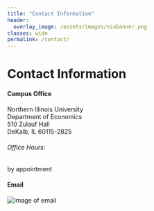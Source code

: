 ```yaml
---
title: "Contact Information"
header:
  overlay_image: /assets/images/niubanner.png
classes: wide
permalink: /contact/
---
```


# Contact Information

#### Campus Office
Northern Illinois University  
Department of Economics  
510 Zulauf Hall  
DeKalb, IL 60115-2825  

###### Office Hours:  
by appointment

#### Email  
![image of email]({{site.baseurl}}/assets/images/email.jpg)
